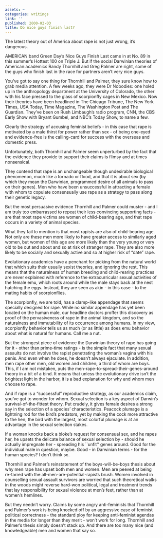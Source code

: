 ```yaml
---
assets: ~
categories: writings
link: ''
published: 2000-02-03
title: Do nice guys finish last?
---
```

The latest theory out of America about rape is not just wrong, it’s
dangerous.

AMERICAN band Green Day’s Nice Guys Finish Last came in at No. 89 in
this summer’s Hottest 100 on Triple J. But if the social Darwinian
theories of American academics Randy Thornhill and Greg Palmer are
right, some of the guys who finish last in the race for partners aren’t
very nice guys.

You’ve got to say one thing for Thornhill and Palmer, they sure know how
to grab media attention. A few weeks ago, they were Dr Nobodies: one
holed up in the anthropology department at the University of Colorado,
the other with his face pressed to the glass of scorpionfly cages in New
Mexico. Now their theories have been headlined in The Chicago Tribune,
The New York Times, USA Today, Time Magazine, The Washington Post and
The Guardian. They’ve been on Rush Limbaugh’s radio program, CNN, the
CBS Early Show with Bryant Gumbel, and NBC’s Today Show, to name a few.

Clearly the strategy of accusing feminist beliefs - in this case that
rape is motivated by a male thirst for power rather than sex - of being
one-eyed and evidence-free is the calling-card for success with the
overseas and domestic press.

Unfortunately, both Thornhill and Palmer seem unperturbed by the fact
that the evidence they provide to support their claims is flimsy and at
times nonsensical.

They contend that rape is an unchangeable though undesirable biological
phenomenon, much like a tornado or flood, and that it is about sex (by
which they mean the Darwinian, programmed desire of all animals to pass
on their genes). Men who have been unsuccessful in attracting a female
with whom to copulate consensually use rape as a strategy to pass along
their genetic legacy.

But the most persuasive evidence Thornhill and Palmer could muster - and
I am truly too embarrassed to repeat their less convincing supporting
facts - are that most rape victims are women of child-bearing age, and
that rape occurs in a variety of animal species.

What they fail to mention is that most rapists are also of child-bearing
age. Not only are these men more likely to have greater access to
similarly aged women, but women of this age are more likely than the
very young or very old to be out and about and so at risk of stranger
rape. They are also more likely to be socially and sexually active and
so at higher risk of “date” rape.

Evolutionary academics have a penchant for picking from the natural
world that which suits their usually sexist theories, and ignoring the
rest. This means that the naturalness of human breeding and
child-rearing practices are never explained with reference to the
extracurricular sexual activities of the female emu, which roots around
while the male stays back at the nest hatching the eggs. Instead, they
are seen as akin - in this case - to the mating habits of scorpionflies.

The scorpionfly, we are told, has a clamp-like appendage that seems
specially designed for rape. While no similar appendage has yet been
located on the human male, our headline doctors proffer this discovery
as proof of the pervasiveness of rape in the animal kingdom, and so the
naturalness and immutability of its occurrence among humans. In my view,
scorpionfly behavior tells us as much (or as little) as does emu
behavior about what is natural for humans. Call me a nut.

But the strongest piece of evidence the Darwinian theory of rape has
going for it - other than prime-time ratings - is the simple fact that
many sexual assaults do not involve the rapist penetrating the woman’s
vagina with his penis. And even when he does, he doesn’t always
ejaculate. In addition, men rape other men, old women and children, a
third of whom are boys. This, if I am not mistaken, puts the
men-rape-to-spread-their-genes-around theory in a bit of a bind. It
means that unless the evolutionary drive isn’t the brightest light in
the harbor, it is a bad explanation for why and whom men choose to rape.

And if rape is a “successful” reproductive strategy, as our academics
claim, you’ve got to wonder for whom. Sexual selection is a key aspect
of Darwin’s survival-of-the-fittest theory. Put crudely, it gives female
desires a strong say in the selection of a species’ characteristics.
Peacock plumage is a lightning rod for the bird’s predators, yet by
making the cock more attractive to the hen, the bird with the largest,
most colorful plumage is at an advantage in the sexual selection stakes.

If a woman knocks back a bloke’s request for consensual sex, and he
rapes her, he upsets the delicate balance of sexual selection by -
should he actually impregnate her - spreading his \`\`unfit’’ genes
around. Good for the individual male in question, maybe. Good - in
Darwinian terms - for the human species? I don’t think so.

Thornhill and Palmer’s reinstatement of the boys-will-be-boys thesis
about why men rape has upset both men and women. Men are peeved at being
re-tarred with the all-men-are-potential-rapists brush. Women involved
in counselling sexual assault survivors are worried that such
theoretical walks in the woods might reverse hard-won political, legal
and treatment trends that lay responsibility for sexual violence at
men’s feet, rather than at women’s hemlines.

But they needn’t worry. Claims by some angry anti-feminists that
Thornhill and Palmer’s work is being knocked off by an aggressive case
of feminist political correctness - the standard ploy for keeping
anti-feminist agendas in the media for longer than they merit - won’t
work for long. Thornhill and Palmer’s thesis simply doesn’t stack up.
And there are too many nice (and knowledgeable) men and women that say
so.